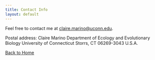 ```yaml
---
title: Contact Info
layout: default
---
```


Feel free to contact me at <claire.marino@uconn.edu>.

Postal address: 
Claire Marino
  Department of Ecology and Evolutionary Biology 
  University of Connecticut 
  Storrs, CT 06269-3043
  U.S.A.

[Back to Home](https://clairemarino.github.io/)
